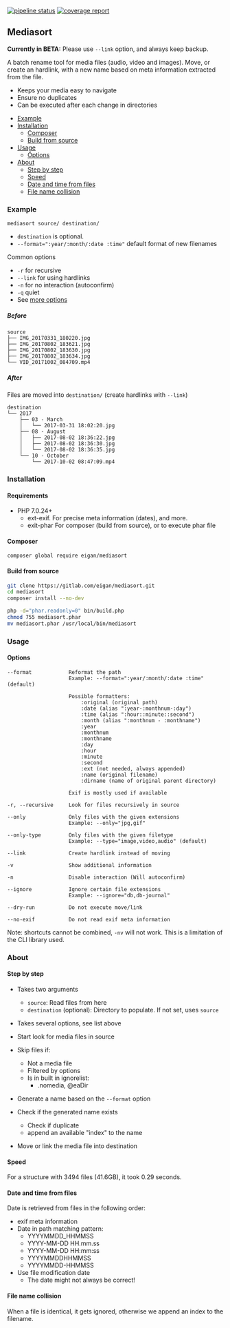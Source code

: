[![pipeline status](https://gitlab.com/eigan/mediasort/badges/master/pipeline.svg)](https://gitlab.com/eigan/mediasort/commits/master)
[![coverage report](https://gitlab.com/eigan/mediasort/badges/master/coverage.svg)](https://gitlab.com/eigan/mediasort/commits/master)

## Mediasort

**Currently in BETA:** Please use `--link` option, and always keep backup.

A batch rename tool for media files (audio, video and images). Move, or create an hardlink, with
a new name based on meta information extracted from the file. 

- Keeps your media easy to navigate
- Ensure no duplicates
- Can be executed after each change in directories 

 * [Example](#example)
 * [Installation](#installation)
    * [Composer](#composer)
    * [Build from source](#build-from-source)
 * [Usage](#usage)
    * [Options](#options)
 * [About](#about)
    * [Step by step](#step-by-step)
    * [Speed](#speed)
    * [Date and time from files](#date-and-time-from-files)
    * [File name collision](#file-name-collision)

### Example

```
mediasort source/ destination/
```
- `destination` is optional.
- `--format=":year/:month/:date :time"` default format of new filenames

Common options
- `-r` for recursive
- `--link` for using hardlinks
- `-n` for no interaction (autoconfirm)
- `-q` quiet
- See [more options](#options)

##### Before

```
source
├── IMG_20170331_180220.jpg
├── IMG_20170802_183621.jpg
├── IMG_20170802_183630.jpg
├── IMG_20170802_183634.jpg
└── VID_20171002_084709.mp4
```


##### After

Files are moved into `destination/` (create hardlinks with `--link`)

```
destination
└── 2017
    ├── 03 - March
    │   └── 2017-03-31 18:02:20.jpg
    ├── 08 - August
    │   ├── 2017-08-02 18:36:22.jpg
    │   ├── 2017-08-02 18:36:30.jpg
    │   └── 2017-08-02 18:36:35.jpg
    └── 10 - October
        └── 2017-10-02 08:47:09.mp4
```


### Installation

#### Requirements
- PHP 7.0.24+
  - ext-exif. For precise meta information (dates), and more.
  - exit-phar For composer (build from source), or to execute phar file


#### Composer
```
composer global require eigan/mediasort
```

#### Build from source
```sh
git clone https://gitlab.com/eigan/mediasort.git
cd mediasort
composer install --no-dev

php -d="phar.readonly=0" bin/build.php
chmod 755 mediasort.phar
mv mediasort.phar /usr/local/bin/mediasort
```


### Usage
#### Options
```
--format            Reformat the path
                    Example: --format=":year/:month/:date :time" (default)
             
                    Possible formatters:
                        :original (original path)
                        :date (alias ":year-:monthnum-:day")
                        :time (alias ":hour::minute::second")
                        :month (alias ":monthnum - :monthname")
                        :year
                        :monthnum
                        :monthname
                        :day
                        :hour
                        :minute
                        :second
                        :ext (not needed, always appended)
                        :name (original filename)
                        :dirname (name of original parent directory)
                     
                    Exif is mostly used if available

-r, --recursive     Look for files recursively in source

--only              Only files with the given extensions
                    Example: --only="jpg,gif"
                    
--only-type         Only files with the given filetype
                    Example: --type="image,video,audio" (default)
                    
--link              Create hardlink instead of moving

-v                  Show additional information

-n                  Disable interaction (Will autoconfirm)

--ignore            Ignore certain file extensions
                    Example: --ignore="db,db-journal"
                    
--dry-run           Do not execute move/link

--no-exif           Do not read exif meta information
```
Note: shortcuts cannot be combined, `-nv` will not work. This is a limitation of the CLI library used.

### About

#### Step by step
- Takes two arguments
  - `source`: Read files from here
  - `destination` (optional): Directory to populate. If not set, uses `source`
- Takes several options, see list above

-  Start look for media files in source
  - Skip files if:
    - Not a media file
    - Filtered by options
    - Is in built in ignorelist:
      - .nomedia, @eaDir
  
  - Generate a name based on the `--format` option
  - Check if the generated name exists
    - Check if duplicate
    - append an available "index" to the name
    
  - Move or link the media file into destination

#### Speed
For a structure with 3494 files (41.6GB), it took 0.29 seconds.

#### Date and time from files
Date is retrieved from files in the following order:
- exif meta information
- Date in path matching pattern:
  - YYYYMMDD_HHMMSS
  - YYYY-MM-DD HH.mm.ss
  - YYYY-MM-DD HH:mm:ss
  - YYYYMMDDHHMMSS
  - YYYYMMDD-HHMMSS
- Use file modification date
  - The date might not always be correct!

#### File name collision
When a file is identical, it gets ignored, otherwise we append an index to the filename.
